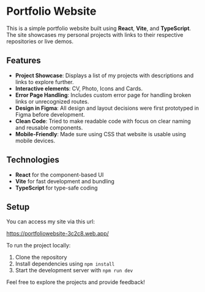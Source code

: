# Portfolio Website

This is a simple portfolio website built using **React**, **Vite**, and **TypeScript**. The site showcases my personal projects with links to their respective repositories or live demos.

## Features

- **Project Showcase**: Displays a list of my projects with descriptions and links to explore further.
- **Interactive elements**: CV, Photo, Icons and Cards.
- **Error Page Handling**: Includes custom error page for handling broken links or unrecognized routes.
- **Design in Figma**: All design and layout decisions were first prototyped in Figma before development.
- **Clean Code**: Tried to make readable code with focus on clear naming and reusable components.
- **Mobile-Friendly**: Made sure using CSS that website is usable using mobile devices.
  
## Technologies

- **React** for the component-based UI
- **Vite** for fast development and bundling
- **TypeScript** for type-safe coding

## Setup

You can access my site via this url:

https://portfoliowebsite-3c2c8.web.app/

To run the project locally:

1. Clone the repository
2. Install dependencies using `npm install`
3. Start the development server with `npm run dev`


Feel free to explore the projects and provide feedback!
